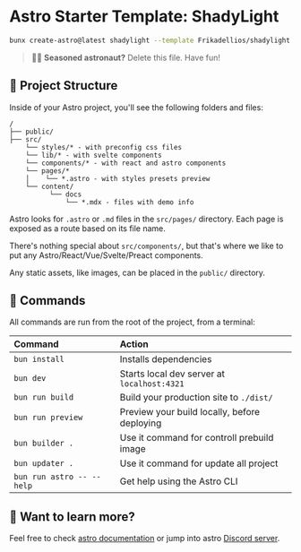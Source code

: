 # Astro Starter Template: ShadyLight

```sh
bunx create-astro@latest shadylight --template Frikadellios/shadylight
```

> 🧑‍🚀 **Seasoned astronaut?** Delete this file. Have fun!

## 🚀 Project Structure

Inside of your Astro project, you'll see the following folders and files:

```text
/
├── public/
├── src/
    └── styles/* - with preconfig css files
    └── lib/* - with svelte components
    └── components/* - with react and astro components
    └── pages/*
    │    └── *.astro - with styles presets preview
    └── content/
          └── docs
              └── *.mdx - files with demo info

```

Astro looks for `.astro` or `.md` files in the `src/pages/` directory. Each page is exposed as a route based on its file name.

There's nothing special about `src/components/`, but that's where we like to put any Astro/React/Vue/Svelte/Preact components.

Any static assets, like images, can be placed in the `public/` directory.

## 🧞 Commands

All commands are run from the root of the project, from a terminal:

| Command                   | Action                                           |
| :------------------------ | :----------------------------------------------- |
| `bun install`             | Installs dependencies                            |
| `bun dev`                 | Starts local dev server at `localhost:4321`      |
| `bun run build`           | Build your production site to `./dist/`          |
| `bun run preview`         | Preview your build locally, before deploying     |
| `bun builder .`           | Use it command for controll prebuild image       |
| `bun updater .`           | Use it command for update all project            |
| `bun run astro -- --help` | Get help using the Astro CLI                     |

## 👀 Want to learn more?

Feel free to check [astro documentation](https://docs.astro.build) or jump into astro [Discord server](https://astro.build/chat).
